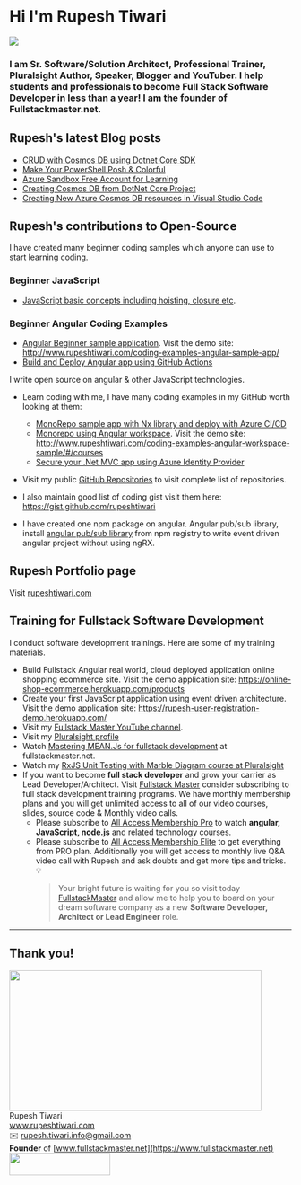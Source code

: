 # Hi I'm Rupesh Tiwari

![](https://imgur.com/kLw0h45.png)

<h3>
I am Sr. Software/Solution Architect, Professional Trainer, Pluralsight Author, Speaker, Blogger and YouTuber. I help students and professionals to become Full Stack Software Developer in less than a year! I am the founder of Fullstackmaster.net. 
</h3>

## Rupesh's latest Blog posts

<!-- BLOG-POST-LIST:START -->

- [CRUD with Cosmos DB using Dotnet Core SDK](https://www.rupeshtiwari.com/crud-with-cosmos-db-and-dotnet-core/)
- [Make Your PowerShell Posh &amp; Colorful](https://www.rupeshtiwari.com/make-your-powershell-posh-colorful/)
- [Azure Sandbox Free Account for Learning](https://www.rupeshtiwari.com/azure-sandbox-free-account-for-learning/)
- [Creating Cosmos DB from DotNet Core Project](https://www.rupeshtiwari.com/creating-cosmos-db-from-dotnet-core-project/)
- [Creating New Azure Cosmos DB resources in Visual Studio Code](https://www.rupeshtiwari.com/creating-azure-cosmos-db-resources/)
<!-- BLOG-POST-LIST:END -->

## Rupesh's contributions to Open-Source

I have created many beginner coding samples which anyone can use to start learning coding. 

### Beginner JavaScript
- [JavaScript basic concepts including hoisting, closure etc](https://github.com/rupeshtiwari/javascript-concepts). 

### Beginner Angular Coding Examples
- [Angular Beginner sample application](https://github.com/rupeshtiwari/coding-examples-angular-sample-app). Visit the demo site: http://www.rupeshtiwari.com/coding-examples-angular-sample-app/
- [Build and Deploy Angular app using GitHub Actions](https://github.com/rupeshtiwari/coding-examples-angular-ci-cd-sample-with-github-actions)

I write open source on angular & other JavaScript technologies.

- Learn coding with me, I have many coding examples in my GitHub worth looking at them: 
  
  
  - [MonoRepo sample app with Nx library and deploy with Azure CI/CD](https://github.com/rupeshtiwari/coding-examples-nx-monorepo-sample)
  - [Monorepo using Angular workspace](https://github.com/rupeshtiwari/coding-examples-angular-workspace-sample). Visit the demo site: http://www.rupeshtiwari.com/coding-examples-angular-workspace-sample/#/courses
  - [Secure your .Net MVC app using Azure Identity Provider](https://github.com/rupeshtiwari/coding-examples-azure-secure-webapp)
- Visit my public [GitHub Repositories](https://github.com/rupeshtiwari?tab=repositories) to visit complete list of repositories.
- I also maintain good list of coding gist visit them here: https://gist.github.com/rupeshtiwari 
- I have created one npm package on angular. Angular pub/sub library, install [angular pub/sub library](https://www.npmjs.com/package/@fsms/angular-pubsub) from npm registry to write event driven angular project without using ngRX.

## Rupesh Portfolio page

Visit [rupeshtiwari.com](https://rupeshtiwari.com)

## Training for Fullstack Software Development

I conduct software development trainings. Here are some of my training materials.

- Build Fullstack Angular real world, cloud deployed application online shopping ecommerce site. Visit the demo application site: https://online-shop-ecommerce.herokuapp.com/products
- Create your first JavaScript application using event driven architecture. Visit the demo application site: https://rupesh-user-registration-demo.herokuapp.com/
- Visit my [Fullstack Master YouTube channel](https://youtube.com/fullstackmaster).
- Visit my [Pluralsight profile](https://app.pluralsight.com/profile/author/rupesh-tiwari)
- Watch [Mastering MEAN.Js for fullstack development](https://fullstackmaster.net/course/3/mastering-meanjs) at fullstackmaster.net.
- Watch my [RxJS Unit Testing with Marble Diagram course at Pluralsight](https://app.pluralsight.com/library/courses/unit-testing-rxjs-marble-diagrams/table-of-contents)
- If you want to become **full stack developer** and grow your carrier as Lead Developer/Architect. Visit [Fullstack Master](https://www.fullstackmaster.net) consider subscribing to full stack development training programs. We have monthly membership plans and you will get unlimited access to all of our video courses, slides, source code & Monthly video calls.
  - Please subscribe to [All Access Membership Pro](www.fullstackmaster.net/pro) to watch **angular, JavaScript, node.js** and related technology courses.
  - Please subscribe to [All Access Membership Elite](www.fullstackmaster.net/elite) to get everything from PRO plan. Additionally you will get access to monthly live Q&A video call with Rupesh and ask doubts and get more tips and tricks.
    💡
    > Your bright future is waiting for you so visit today [FullstackMaster](www.fullstackmaster.net) and allow me to help you to board on your dream software company as a new **Software Developer, Architect or Lead Engineer** role.

---

## Thank you!

<img src="https://imgur.com/0vP8izF.png"  width="450" height="250" /> \
Rupesh Tiwari\
www.rupeshtiwari.com \
✉️ <rupesh.tiwari.info@gmail.com> \
**Founder** of [www.fullstackmaster.net](https://www.fullstackmaster.net) \
[<img src="https://i.imgur.com/9OCLciM.png" width="180" height="40">](http://www.fullstackmaster.net)
